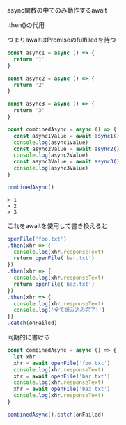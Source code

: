 async関数の中でのみ動作するawait

.then()の代用

つまりawaitはPromiseのfulfilledを待つ


```javascript
const async1 = async () => {
  return '1'
}

const async2 = async () => {
  return '2'
}

const async3 = async () => {
  return '3'
}
```

```javascript
const combinedAsync = async () => {
  const async1Value = await async1()
  console.log(async1Value)
  const async2Value = await async2()
  console.log(async2Value)
  const async3Value = await async3()
  console.log(async3Value)
}

combinedAsync()
```


```
> 1
> 2
> 3
```


これをawaitを使用して書き換えると

```javascript
openFile('foo.txt')
.then(xhr => {
  console.log(xhr.responseText)
  return openFile('bar.txt')
})
.then(xhr => {
  console.log(xhr.responseText)
  return openFile('baz.txt')
})
.then(xhr => {
  console.log(xhr.responseText)
  console.log('全て読み込み完了!')
})
.catch(onFailed)
```


同期的に書ける

```javascript
const combinedAsync = async () => {
  let xhr
  xhr = await openFile('foo.txt')
  console.log(xhr.responseText)
  xhr = await openFile('bar.txt')
  console.log(xhr.responseText)
  xhr = await openFile('baz.txt')
  console.log(xhr.responseText)
}

combinedAsync().catch(onFailed)
```